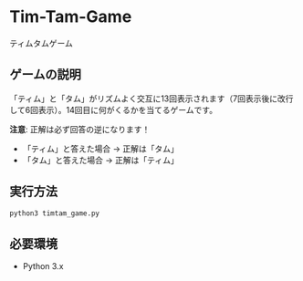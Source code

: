 # Tim-Tam-Game
ティムタムゲーム

## ゲームの説明
「ティム」と「タム」がリズムよく交互に13回表示されます（7回表示後に改行して6回表示）。14回目に何がくるかを当てるゲームです。

**注意**: 正解は必ず回答の逆になります！
- 「ティム」と答えた場合 → 正解は「タム」
- 「タム」と答えた場合 → 正解は「ティム」

## 実行方法
```bash
python3 timtam_game.py
```

## 必要環境
- Python 3.x
